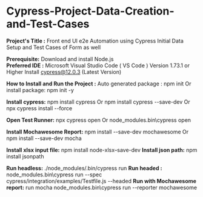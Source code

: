 # Cypress-Project-Data-Creation-and-Test-Cases
**Project's Title :** Front end UI e2e Automation using Cypress
Initial Data Setup and Test Cases of Form as well

**Prerequisite:**
Download and install  Node.js  
**Preferred IDE :** Microsoft Visual Studio Code ( VS Code ) Version 1.73.1 or Higher
Install cypress@12.0.3 (Latest Version)


**How to Install and Run the Project :** 
  Auto generated package : 	npm init
    Or  install package:	     npm init -y

 **Install cypress:**	  npm install cypress
 Or                  npm install cypress --save-dev
 Or			       npx cypress install --force

 **Open Test Runner:**   npx cypress open
 Or                  node_modules\.bin\cypress open

 **Install Mochawesome Report:**
                     npm install --save-dev mochawesome 
      Or                  npm install --save-dev mocha
  

**Install xlsx input file:** npm install node-xlsx–save-dev
**Install json path:**       npm install jsonpath

 **Run headless:**      ./node_modules/.bin/cypress run
 **Run headed  :**    
   node_modules\.bin\cypress run --spec             cypress/integration/examples/Testfile.js --headed
 **Run with Mochawesome report:** 
  run mocha node_modules\.bin\cypress run --reporter    mochawesome
